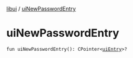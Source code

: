 [libui](README.md) / [uiNewPasswordEntry](ui-new-password-entry.md)

# uiNewPasswordEntry

`fun uiNewPasswordEntry(): CPointer<`[`uiEntry`](ui-entry.md)`>?`